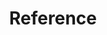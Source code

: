 ---
title: "Reference"
linkTitle: "Reference"  
description: >
  Reference docs for Jenkins X.
weight: 90
type: docs
layout: home
menu:
  docs:
    title: "Reference"

---